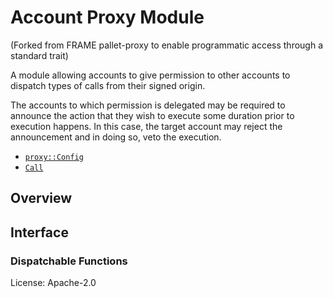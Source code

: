 # Account Proxy Module 

(Forked from FRAME pallet-proxy to enable programmatic access through a standard trait)

A module allowing accounts to give permission to other accounts to dispatch types of calls from
their signed origin.

The accounts to which permission is delegated may be required to announce the action that they
wish to execute some duration prior to execution happens. In this case, the target account may
reject the announcement and in doing so, veto the execution.

- [`proxy::Config`](https://docs.rs/pallet-proxy/latest/pallet_proxy/trait.Config.html)
- [`Call`](https://docs.rs/pallet-proxy/latest/pallet_proxy/enum.Call.html)

## Overview

## Interface

### Dispatchable Functions

[`Call`]: ./enum.Call.html
[`Config`]: ./trait.Config.html

License: Apache-2.0
